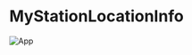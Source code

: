 # MyStationLocationInfo

![App](https://user-images.githubusercontent.com/69107255/157674412-b8182bb2-a412-48d0-9064-1944449d2d59.gif)

